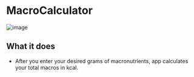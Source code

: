 # MacroCalculator

![image](https://user-images.githubusercontent.com/43584853/162802155-62e30b5b-b832-4e77-9365-a5ed2c9a6b5a.png)

## What it does
* After you enter your desired grams of macronutrients, app calculates your total macros in kcal.
